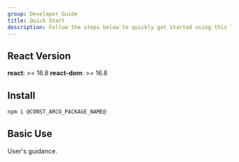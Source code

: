 ```yaml
---
group: Developer Guide
title: Quick Start
description: Follow the steps below to quickly get started using this library.
---
```


## React Version

**react**: >= 16.8
**react-dom**: >= 16.8

## Install

```bash
npm i @CONST_ARCO_PACKAGE_NAME@
```

## Basic Use

User's guidance.
